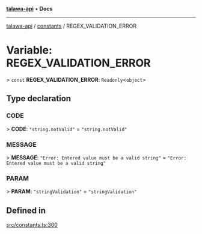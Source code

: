 [**talawa-api**](../../README.md) • **Docs**

***

[talawa-api](../../modules.md) / [constants](../README.md) / REGEX\_VALIDATION\_ERROR

# Variable: REGEX\_VALIDATION\_ERROR

\> `const` **REGEX\_VALIDATION\_ERROR**: `Readonly`\<`object`\>

## Type declaration

### CODE

\> **CODE**: `"string.notValid"` = `"string.notValid"`

### MESSAGE

\> **MESSAGE**: `"Error: Entered value must be a valid string"` = `"Error: Entered value must be a valid string"`

### PARAM

\> **PARAM**: `"stringValidation"` = `"stringValidation"`

## Defined in

[src/constants.ts:300](https://github.com/PalisadoesFoundation/talawa-api/blob/2f8fb6988cd34004fbbf76550c8eef691b861a19/src/constants.ts#L300)
